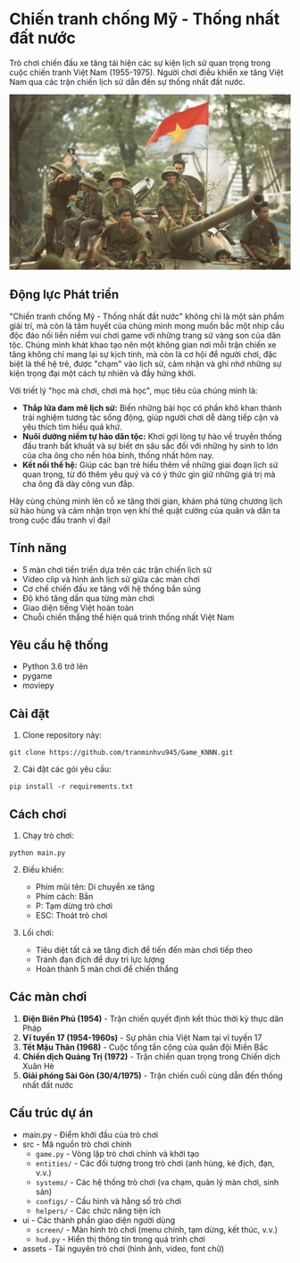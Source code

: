 # Chiến tranh chống Mỹ - Thống nhất đất nước

Trò chơi chiến đấu xe tăng tái hiện các sự kiện lịch sử quan trọng trong cuộc chiến tranh Việt Nam (1955-1975). Người chơi điều khiển xe tăng Việt Nam qua các trận chiến lịch sử dẫn đến sự thống nhất đất nước.

![Hình ảnh trò chơi](assets/images/main_menu_img.png)

## Động lực Phát triển

"Chiến tranh chống Mỹ - Thống nhất đất nước" không chỉ là một sản phẩm giải trí, mà còn là tâm huyết của chúng mình mong muốn bắc một nhịp cầu độc đáo nối liền niềm vui chơi game với những trang sử vàng son của dân tộc. Chúng mình khát khao tạo nên một không gian nơi mỗi trận chiến xe tăng không chỉ mang lại sự kịch tính, mà còn là cơ hội để người chơi, đặc biệt là thế hệ trẻ, được "chạm" vào lịch sử, cảm nhận và ghi nhớ những sự kiện trọng đại một cách tự nhiên và đầy hứng khởi.

Với triết lý "học mà chơi, chơi mà học", mục tiêu của chúng mình là:
*   **Thắp lửa đam mê lịch sử:** Biến những bài học có phần khô khan thành trải nghiệm tương tác sống động, giúp người chơi dễ dàng tiếp cận và yêu thích tìm hiểu quá khứ.
*   **Nuôi dưỡng niềm tự hào dân tộc:** Khơi gợi lòng tự hào về truyền thống đấu tranh bất khuất và sự biết ơn sâu sắc đối với những hy sinh to lớn của cha ông cho nền hòa bình, thống nhất hôm nay.
*   **Kết nối thế hệ:** Giúp các bạn trẻ hiểu thêm về những giai đoạn lịch sử quan trọng, từ đó thêm yêu quý và có ý thức gìn giữ những giá trị mà cha ông đã dày công vun đắp.

Hãy cùng chúng mình lên cỗ xe tăng thời gian, khám phá từng chương lịch sử hào hùng và cảm nhận trọn vẹn khí thế quật cường của quân và dân ta trong cuộc đấu tranh vĩ đại!

## Tính năng

- 5 màn chơi tiến triển dựa trên các trận chiến lịch sử
- Video clip và hình ảnh lịch sử giữa các màn chơi
- Cơ chế chiến đấu xe tăng với hệ thống bắn súng
- Độ khó tăng dần qua từng màn chơi
- Giao diện tiếng Việt hoàn toàn
- Chuỗi chiến thắng thể hiện quá trình thống nhất Việt Nam

## Yêu cầu hệ thống

- Python 3.6 trở lên
- pygame
- moviepy

## Cài đặt

1. Clone repository này:
```
git clone https://github.com/tranminhvu945/Game_KNNN.git
```

2. Cài đặt các gói yêu cầu:
```
pip install -r requirements.txt
```

## Cách chơi

1. Chạy trò chơi:
```
python main.py
```

2. Điều khiển:
   - Phím mũi tên: Di chuyển xe tăng
   - Phím cách: Bắn
   - P: Tạm dừng trò chơi
   - ESC: Thoát trò chơi

3. Lối chơi:
   - Tiêu diệt tất cả xe tăng địch để tiến đến màn chơi tiếp theo
   - Tránh đạn địch để duy trì lực lượng
   - Hoàn thành 5 màn chơi để chiến thắng

## Các màn chơi

1. **Điện Biên Phủ (1954)** - Trận chiến quyết định kết thúc thời kỳ thực dân Pháp
2. **Vĩ tuyến 17 (1954-1960s)** - Sự phân chia Việt Nam tại vĩ tuyến 17
3. **Tết Mậu Thân (1968)** - Cuộc tổng tấn công của quân đội Miền Bắc
4. **Chiến dịch Quảng Trị (1972)** - Trận chiến quan trọng trong Chiến dịch Xuân Hè
5. **Giải phóng Sài Gòn (30/4/1975)** - Trận chiến cuối cùng dẫn đến thống nhất đất nước

## Cấu trúc dự án

- main.py - Điểm khởi đầu của trò chơi
- src - Mã nguồn trò chơi chính
  - `game.py` - Vòng lặp trò chơi chính và khởi tạo
  - `entities/` - Các đối tượng trong trò chơi (anh hùng, kẻ địch, đạn, v.v.)
  - `systems/` - Các hệ thống trò chơi (va chạm, quản lý màn chơi, sinh sản)
  - `configs/` - Cấu hình và hằng số trò chơi
  - `helpers/` - Các chức năng tiện ích
- ui - Các thành phần giao diện người dùng
  - `screen/` - Màn hình trò chơi (menu chính, tạm dừng, kết thúc, v.v.)
  - `hud.py` - Hiển thị thông tin trong quá trình chơi
- assets - Tài nguyên trò chơi (hình ảnh, video, font chữ)